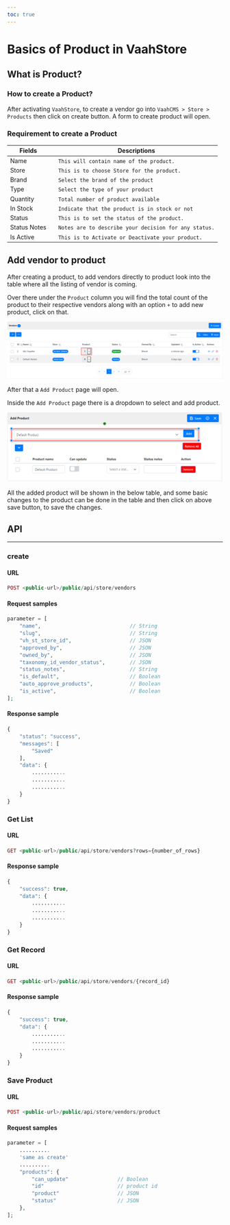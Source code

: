```yaml
---
toc: true
---
```


# Basics of Product in VaahStore


## What is Product?


### How to create a Product?

After activating `VaahStore`, to create a vendor go into `VaahCMS > Store > Products` then click on create button. A form to create product will open.

### Requirement to create a Product

| Fields         |      | Descriptions                                      |
| ------------ | ---- | -------------------------------------------- |
| Name    |      | `This will contain name of the product.`    |
| Store         |      | `This is to choose Store for the product.`         |
| Brand         |      | `Select the brand of the product`         |
| Type         |      | `Select the type of your product`         |
| Quantity         |      | `Total number of product available`         |
| In Stock         |      | `Indicate that the product is in stock or not`         |
| Status         |      | `This is to set the status of the product.`         |
| Status Notes   |      | `Notes are to describe your decision for any status.`   |
| Is Active         |      | `This is to Activate or Deactivate your product.`         |


## Add vendor to product

After creating a product, to add vendors directly to product look into the table where all the listing of vendor is coming.

Over there under the `Product` column you will find the total count of the product to their respective vendors along with an option `+` to add new product, click on that.

<img src="/images/vaahstore/product_link_btn_in_vendor.png" alt="product linking from vendor">

After that a `Add Product` page will open.

Inside the `Add Product` page there is a dropdown to select and add product.

<img src="/images/vaahstore/dropdown_to_select_add_product_in_vendor.png" alt="product linking from vendor">

All the added product will be shown in the below table, and some basic changes to the product can be done in the table and then click on above save button, to save the changes.

## API
------------------

### create

#### URL
```php
POST <public-url>/public/api/store/vendors
```

#### Request samples

```php
parameter = [
    "name",                             // String
    "slug",                             // String
    "vh_st_store_id",                   // JSON
    "approved_by",                      // JSON
    "owned_by",                         // JSON
    "taxonomy_id_vendor_status",        // JSON
    "status_notes",                     // String
    "is_default",                       // Boolean
    "auto_approve_products",            // Boolean
    "is_active",                        // Boolean
];
```

#### Response sample

```php
{
    "status": "success",
    "messages": [
        "Saved"
    ],
    "data": {
        ...........
        ...........
        ...........
    }
}
```

### Get List

#### URL
```php
GET <public-url>/public/api/store/vendors?rows={number_of_rows}
```

#### Response sample

```php
{
    "success": true,
    "data": {
        ...........
        ...........
        ...........
    }
}
```

### Get Record

#### URL
```php
GET <public-url>/public/api/store/vendors/{record_id}
```

#### Response sample

```php
{
    "success": true,
    "data": {
        ...........
        ...........
        ...........
    }
}
```

### Save Product

#### URL
```php
POST <public-url>/public/api/store/vendors/product
```

#### Request samples

```php
parameter = [
    ..........
    'same as create'
    ..........
    "products": {
        "can_update"                // Boolean
        "id"                        // product id
        "product"                   // JSON
        "status"                    // JSON
    },
];
```

